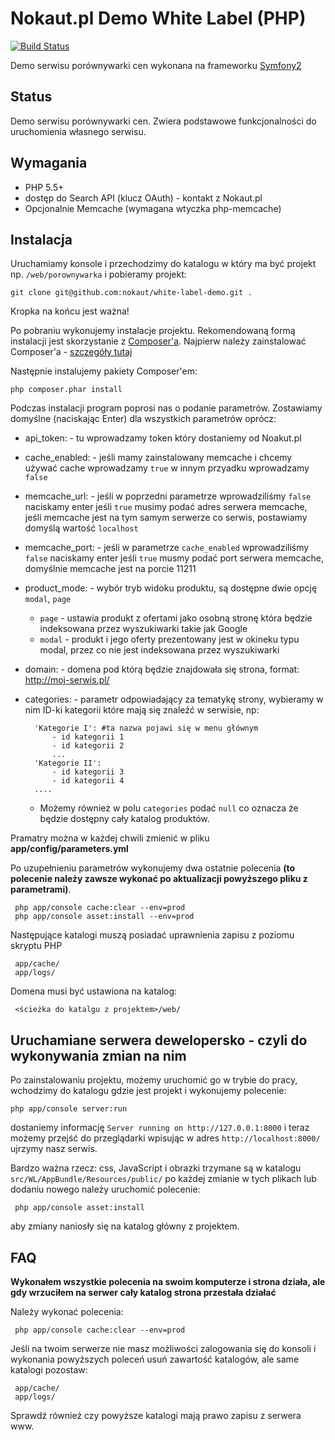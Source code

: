 Nokaut.pl Demo White Label (PHP)
==============================

[![Build Status](https://travis-ci.org/nokaut/white-label-demo.svg?branch=master)](https://travis-ci.org/nokaut/white-label-demo.svg?branch=master)

Demo serwisu porównywarki cen wykonana na frameworku [Symfony2](http://symfony.com/)

Status
------

Demo serwisu porównywarki cen. Zwiera podstawowe funkcjonalności do uruchomienia własnego serwisu.

Wymagania
---------

* PHP 5.5+
* dostęp do Search API (klucz OAuth) - kontakt z Nokaut.pl
* Opcjonalnie Memcache (wymagana wtyczka php-memcache)

Instalacja
----------
Uruchamiamy konsole i przechodzimy do katalogu w który ma być projekt np. `/web/porownywarka` i pobieramy projekt:

    git clone git@github.com:nokaut/white-label-demo.git .

Kropka na końcu jest ważna!

Po pobraniu wykonujemy instalacje projektu. Rekomendowaną formą instalacji jest skorzystanie z [Composer'a](http://getcomposer.org/).
Najpierw należy zainstalować Composer'a - [szczegóły tutaj](https://getcomposer.org/download/) 

Następnie instalujemy pakiety Composer'em:

    php composer.phar install

Podczas instalacji program poprosi nas o podanie parametrów. Zostawiamy domyślne (naciskając Enter) dla wszystkich parametrów oprócz:

 - api_token: - tu wprowadzamy token który dostaniemy od Noakut.pl
 - cache_enabled: - jeśli mamy zainstalowany memcache i chcemy używać cache wprowadzamy `true` w innym przyadku wprowadzamy `false`
 - memcache_url: - jeśli w poprzedni parametrze wprowadziliśmy `false` naciskamy enter jeśli `true` musimy podać adres serwera memcache, jeśli memcache jest na tym samym serwerze co serwis, postawiamy domyślą wartość `localhost`
 - memcache_port: - jeśli w parametrze `cache_enabled` wprowadziliśmy `false` naciskamy enter jeśli `true` musmy podać port serwera memcache, domyślnie memcache jest na porcie 11211
 - product_mode: - wybór tryb widoku produktu, są dostępne dwie opcję `modal`, `page`
    - `page` - ustawia produkt z ofertami jako osobną stronę która będzie indeksowana przez wyszukiwarki takie jak Google
    - `modal` - produkt i jego oferty prezentowany jest w okineku typu modal, przez co nie jest indeksowana przez wyszukiwarki
 - domain: - domena pod którą będzie znajdowała się strona, format: http://moj-serwis.pl/
 - categories: - parametr odpowiadający za tematykę strony, wybieramy w nim ID-ki kategorii które mają się znaleźć w serwisie, np:

         'Kategorie I': #ta nazwa pojawi się w menu głównym
             - id kategorii 1
             - id kategorii 2
             ...
         'Kategorie II':
             - id kategorii 3
             - id kategorii 4
         ....
    - Możemy również w polu `categories` podać `null` co oznacza że będzie dostępny cały katalog produktów.


Pramatry można w każdej chwili zmienić w pliku  **app/config/parameters.yml**

Po uzupełnieniu parametrów wykonujemy dwa ostatnie polecenia **(to polecenie należy zawsze wykonać po aktualizacji powyższego pliku z parametrami)**.

     php app/console cache:clear --env=prod
     php app/console asset:install --env=prod

 Następujące katalogi muszą posiadać uprawnienia zapisu z poziomu skryptu PHP

     app/cache/
     app/logs/

 Domena musi być ustawiona na katalog:

     <ścieżka do katalgu z projektem>/web/

Uruchamiane serwera dewelopersko - czyli do wykonywania zmian na nim
--------------------------------------------------------------------

Po zainstalowaniu projektu, możemy uruchomić go w trybie do pracy, wchodzimy do katalogu gdzie jest projekt i wykonujemy polecenie:

    php app/console server:run

dostaniemy informację `Server running on http://127.0.0.1:8000` i teraz możemy przejść do przeglądarki wpisując w adres `http://localhost:8000/` ujrzymy nasz serwis.

Bardzo ważna rzecz: css, JavaScript i obrazki trzymane są w katalogu `src/WL/AppBundle/Resources/public/` po każdej zmianie w tych plikach lub dodaniu nowego należy uruchomić polecenie:

     php app/console asset:install

aby zmiany naniosły się na katalog główny z projektem.


FAQ
---

**Wykonałem wszystkie polecenia na swoim komputerze i strona działa, ale gdy wrzuciłem na serwer cały katalog strona przestała działać**

Należy wykonać polecenia:

     php app/console cache:clear --env=prod

Jeśli na twoim serwerze nie masz możliwości zalogowania się do konsoli i wykonania powyższych poleceń usuń zawartość katalogów, ale same katalogi pozostaw:

     app/cache/
     app/logs/

Sprawdź również czy powyższe katalogi mają prawo zapisu z serwera www.

